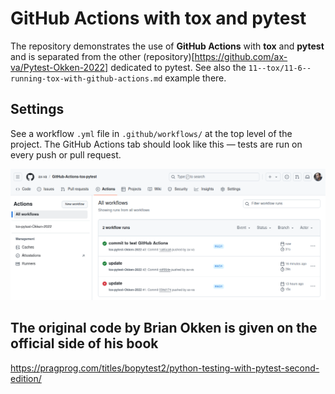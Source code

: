 # GitHub Actions with tox and pytest

The repository demonstrates the use of **GitHub Actions** with **tox** and **pytest** and 
is separated from the other (repository)[https://github.com/ax-va/Pytest-Okken-2022]
dedicated to pytest. See also the `11--tox/11-6--running-tox-with-github-actions.md` example there.

## Settings

See a workflow `.yml` file in `.github/workflows/` at the top level of the project.
The GitHub Actions tab should look like this — tests are run on every push or pull request.

<p align="center">
  <img src="https://github.com/ax-va/GitHub-Actions-tox-pytest/blob/main/github-actions.png" width="900" />
</p>

## The original code by Brian Okken is given on the official side of his book

https://pragprog.com/titles/bopytest2/python-testing-with-pytest-second-edition/


